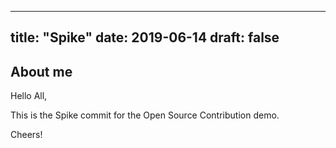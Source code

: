 
---
title: "Spike"
date: 2019-06-14
draft: false
---

## About me
Hello All,

This is the Spike commit for the Open Source Contribution demo.

Cheers!
